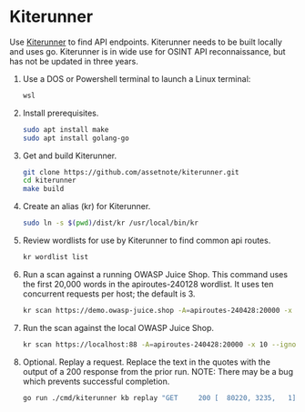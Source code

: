 # Kiterunner

Use [Kiterunner](https://github.com/assetnote/kiterunner) to find API endpoints. Kiterunner needs to be built locally and uses go. Kiterunner is in wide use for OSINT API reconnaissance, but has not be updated in three years.

1. Use a DOS or Powershell terminal to launch a Linux terminal:

    ``` bat
    wsl
    ```

1. Install prerequisites.

    ``` bash
    sudo apt install make
    sudo apt install golang-go
    ```

1. Get and build Kiterunner.

    ``` bash
    git clone https://github.com/assetnote/kiterunner.git
    cd kiterunner
    make build
    ```

1. Create an alias (kr) for Kiterunner.

    ``` bash
    sudo ln -s $(pwd)/dist/kr /usr/local/bin/kr
    ```

1. Review wordlists for use by Kiterunner to find common api routes.

    ``` bash
    kr wordlist list
    ```

1. Run a scan against a running OWASP Juice Shop. This command uses the first 20,000 words in the apiroutes-240128 wordlist. It uses ten concurrent requests per host; the default is 3.

    ``` bash
    kr scan https://demo.owasp-juice.shop -A=apiroutes-240428:20000 -x 10 --ignore-length=34 --fail-status-codes 404
    ```

1. Run the scan against the local OWASP Juice Shop.

    ``` bash
    kr scan https://localhost:88 -A=apiroutes-240428:20000 -x 10 --ignore-length=34 --fail-status-codes 404
    ```

1. Optional. Replay a request. Replace the text in the quotes with the output of a 200 response from the prior run. NOTE: There may be a bug which prevents successful completion.

    ``` bash
    go run ./cmd/kiterunner kb replay "GET     200 [  80220, 3235,   1] https://demo.owasp-juice.shop/api/challenges 2dpmnJyrnny32octfJuK7zz3n7l"
    ```
